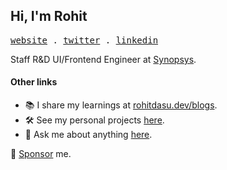 ## Hi, I'm Rohit

<p>
  <samp>
   <a href="https://rohitdasu.dev">website</a> .
   <a href="https://twitter.com/rohit_dasu_">twitter</a> .
   <a href="https://linkedin.com/in/rohit-dasu">linkedin</a>
  </samp>
 </p>

Staff R&D UI/Frontend Engineer at [Synopsys](https://synopsys.com).

#### Other links

- 📚 I share my learnings at [rohitdasu.dev/blogs](https://gokul.site).
- 🛠 See my personal projects [here](http://rohitdasu.dev).
- 💬 Ask me about anything [here](https://github.com/rohitdasu/rohitdasu/issues).

🔗 [Sponsor](https://github.com/sponsors/rohitdasu) me.
